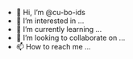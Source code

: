 - 👋 Hi, I’m @cu-bo-ids
- 👀 I’m interested in ...
- 🌱 I’m currently learning ...
- 💞️ I’m looking to collaborate on ...
- 📫 How to reach me ...
